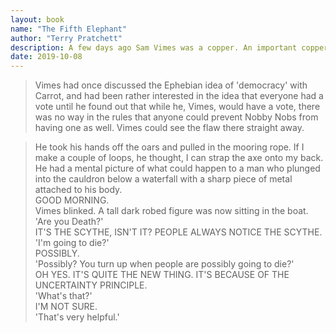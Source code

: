 ```yaml
---
layout: book
name: "The Fifth Elephant"
author: "Terry Pratchett"
description: A few days ago Sam Vimes was a copper. An important copper, true - chief of police - but still, at his core, a policeman. But today he is an ambassador - to the mysterious, fat-rich country of Uberwald. Today Sam Vimes is also a man on the run.
date: 2019-10-08
---
```


> Vimes had once discussed the Ephebian idea of 'democracy' with Carrot, and had been rather interested in the idea that everyone had a vote until he found out that while he, Vimes, would have a vote, there was no way in the rules that anyone could prevent Nobby Nobs from having one as well. Vimes could see the flaw there straight away.

> He took his hands off the oars and pulled in the mooring rope. If I make a couple of loops, he thought, I can strap the axe onto my back. He had a mental picture of what could happen to a man who plunged into the cauldron below a waterfall with a sharp piece of metal attached to his body.  
> GOOD MORNING.  
> Vimes blinked. A tall dark robed figure was now sitting in the boat.  
> 'Are you Death?'  
> IT'S THE SCYTHE, ISN'T IT? PEOPLE ALWAYS NOTICE THE SCYTHE.  
> 'I'm going to die?'  
> POSSIBLY.  
> 'Possibly? You turn up when people are possibly going to die?'  
> OH YES. IT'S QUITE THE NEW THING. IT'S BECAUSE OF THE UNCERTAINTY PRINCIPLE.  
> 'What's that?'  
> I'M NOT SURE.  
> 'That's very helpful.'
